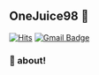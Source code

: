 ## OneJuice98 👻

[![Hits](https://hits.seeyoufarm.com/api/count/incr/badge.svg?url=https%3A%2F%2Fgithub.com%2FOneJuice98&count_bg=%2304C648&title_bg=%231D2C9E&icon=&icon_color=%23E7E7E7&title=hits&edge_flat=false)](https://hits.seeyoufarm.com) 
[![Gmail Badge](https://img.shields.io/badge/Gmail-D14836?style=flat&logo=Gmail&logoColor=white)](mailto:ojuice9890@gmail.com)

### 🐹 about!

<!--
< 내가 지금 할 수 있는 언어> 
 * 자신감 기준 정렬
 1. python 
 2. c++
 3. html/css/javascript
< 내가 공부한 것들>
 * 시간 투자 정렬, 프로젝트 
 1. AI/Machin learning <TextClassification>
 2. data science
 3. web application <Heightranking, findhome>
 
< 내가 하고 싶은 것들>
 1. AI/Machin learning
 2. web application 개발
 3. 게임개발
https://velog.io/@oh_yunseong/%EC%8B%A0%EC%9E%85%EA%B0%9C%EB%B0%9C%EC%9E%90-%ED%8F%AC%ED%8A%B8%ED%8F%B4%EB%A6%AC%EC%98%A4-TIP-%EC%A0%95%EB%A6%AC // 포트폴리오!

 개발 블로그 → Notion 
 포트폴리오 → 웹사이트
 
 포트폴리오 시작 전 → vanila js 익숙해지기!
 포트폴리오 순서 
 1. vanila js <플젝>
 2. react <플젝>
 3. django <플젝>
 4. java spring <플젝>
  → 최종 reborn <플젝>
  <이것은 내가 기존에 한 것들 renew 필요!> 
 1. AI/Machin learning <TextClassification>
 2. data science
 3. web application <Heightranking, findhome>
**OneJuice98/OneJuice98** is a ✨ _special_ ✨ repository because its `README.md` (this file) appears on your GitHub profile.

Here are some ideas to get you started:

- 🔭 I’m currently working on ...
- 🌱 I’m currently learning ...
- 👯 I’m looking to collaborate on ...
- 🤔 I’m looking for help with ...
- 💬 Ask me about ...
- 📫 How to reach me: ...
- 😄 Pronouns: ...
- ⚡ Fun fact: ...
-->
